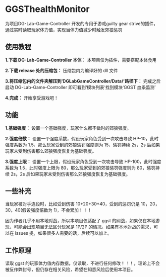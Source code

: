 # GGSThealthMonitor

为项目DG-Lab-Game-Controller 开发的专用于游戏guilty gear strive的插件，通过实时读取玩家体力值，实现当体力值减少时触发郊狼惩罚

## 使用教程

**1.下载 DG-Lab-Game-Controller 本体：** 本项目仅为插件，需要搭配本体食用

**2.下载 release 处的压缩包：** 压缩包内为编译好的 dll 文件

**3.将压缩包内的文件夹解压到‘DGLabGameController/Data/’路径下：** 完成之后启动 DG-Lab-Game-Controller 即可看到‘模块列表’找到模块‘GGST 血条监测’

**4.完成：** 开始享受游戏吧！

## 功能

**1.基础强度：** 设置一个基础强度，玩家什么都不做时的郊狼强度。

**2.强度倍数：** 设置一个强度系数，假设玩家角色受到一次攻击导致 HP-10，此时强度系数为 1.5，那么玩家受到的郊狼惩罚强度则为 15，惩罚持续 2s，2s 后如果玩家未受到伤害那么郊狼强度恢复为基础强度。

**3.强度上限：** 设置一个上限，假设玩家角色受到一次攻击导致 HP-100，此时强度系数为 1.5，此时强度上限为 80，那么玩家受到的郊狼惩罚强度则为 80，惩罚持续 2s，2s 后如果玩家未受到伤害那么郊狼强度恢复为基础强度。

## 一些补充

当玩家被对手连段时，比如受到伤害 10+20+30+40，受到的惩罚仍是 10，20，30，40(假设强度倍数为 1)，不会累加！！！

因为作者几乎不用本地对战，所以本项目仅适配了 ggst 的网战，如果仅在本地游玩，可能会出现项目无法区分玩家是 1P/2P 的情况。如果有本地对战的需求，可以在 issues 提，如果很多人需要的话，后续可以加上。

## 工作原理

读取 ggst 的玩家体力值内存数据，仅读取，不进行任何修改！！！，理论上不会被反作弊封号，但仍存在相关风险，希望在知悉风险后使用本项目。
